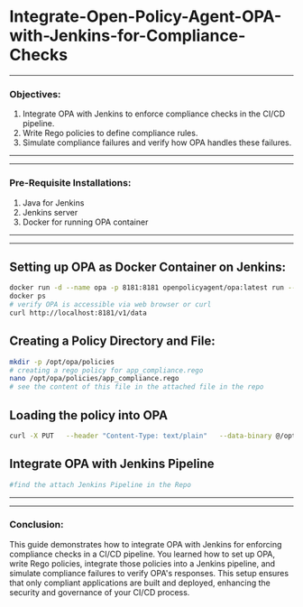 # Integrate-Open-Policy-Agent-OPA-with-Jenkins-for-Compliance-Checks
---
### Objectives:
1. Integrate OPA with Jenkins to enforce compliance checks in the CI/CD pipeline.
2. Write Rego policies to define compliance rules.
3. Simulate compliance failures and verify how OPA handles these failures.
---
---
### Pre-Requisite Installations: 
1. Java for Jenkins
2. Jenkins server
3. Docker for running OPA container
---

---
## Setting up OPA as Docker Container on Jenkins:
```bash
docker run -d --name opa -p 8181:8181 openpolicyagent/opa:latest run --server --addr=0.0.0.0:8181
docker ps 
# verify OPA is accessible via web browser or curl
curl http://localhost:8181/v1/data
```
## Creating a Policy Directory and File: 
```bash
mkdir -p /opt/opa/policies
# creating a rego policy for app_compliance.rego
nano /opt/opa/policies/app_compliance.rego
# see the content of this file in the attached file in the repo
```
## Loading the policy into OPA
```bash
curl -X PUT   --header "Content-Type: text/plain"   --data-binary @/opt/opa/policies/app_compliance.rego   http://68.183.88.95:8181/v1/policies/app_compliance
```
## Integrate OPA with Jenkins Pipeline
```bash
#find the attach Jenkins Pipeline in the Repo
```
---

---
### Conclusion:
This guide demonstrates how to integrate OPA with Jenkins for enforcing compliance checks in a CI/CD pipeline. You learned how to set up OPA, write Rego policies, integrate those policies into a Jenkins pipeline, and simulate compliance failures to verify OPA's responses. This setup ensures that only compliant applications are built and deployed, enhancing the security and governance of your CI/CD process. 
